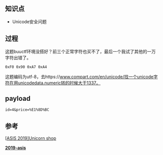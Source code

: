 ## 知识点

* Unicode安全问题

## 过程

这题buuctf环境没搭好？前三个正常字符也买不了，最后一个我试了其他的一万字符出错了。

`0xF0 0x90 0xA7 0xA4`

这题编码为utf-8，去https://www.compart.com/en/unicode/找一个unicode字符在用unicodedata.numeric转的时候大于1337。

## payload

`id=4&price=%E1%8D%BC`

## 参考

[[ASIS 2019\]Unicorn shop](https://www.cnblogs.com/Cl0ud/p/12221360.html)

[**2019-asis**](https://github.com/hyperreality/ctf-writeups/tree/master/2019-asis)

